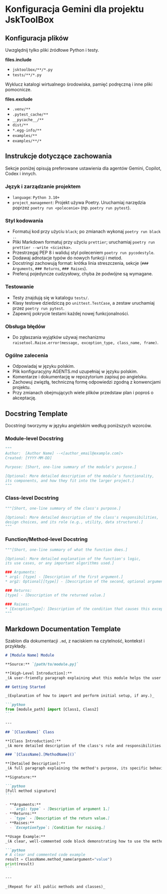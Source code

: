 # Konfiguracja Gemini dla projektu JskToolBox

## Konfiguracja plików

Uwzględnij tylko pliki źródłowe Python i testy.

**files.include**

- `jsktoolbox/**/*.py`
- `tests/**/*.py`

Wyklucz katalogi wirtualnego środowiska, pamięć podręczną i inne pliki pomocnicze.

**files.exclude**

- `.venv/**`
- `.pytest_cache/**`
- `__pycache__/**`
- `dist/**`
- `*.egg-info/**`
- `examples/**`
- `examples/**/*`

## Instrukcje dotyczące zachowania

Sekcje poniżej opisują preferowane ustawienia dla agentów Gemini, Copilot, Codex i innych.

### Język i zarządzanie projektem

- `language`: `Python 3.10+`
- `project_management`: Projekt używa Poetry. Uruchamiaj narzędzia poprzez `poetry run <polecenie>` (np. `poetry run pytest`).

### Styl kodowania

- Formatuj kod przy użyciu `black`; po zmianach wykonaj `poetry run black .`.
- Pliki Markdown formatuj przy użyciu `prettier`; uruchamiaj `poetry run prettier --write <ścieżka>`.
- Przestrzegaj PEP 8 i waliduj styl poleceniem `poetry run pycodestyle`.
- Dodawaj adnotacje typów do nowych funkcji i metod.
- Docstringi zachowują format: krótka linia streszczenia, sekcje (`### Arguments`, `### Returns`, `### Raises`).
- Preferuj pojedyncze cudzysłowy, chyba że podwójne są wymagane.

### Testowanie

- Testy znajdują się w katalogu `tests/`.
- Klasy testowe dziedziczą po `unittest.TestCase`, a zestaw uruchamiaj przez `poetry run pytest`.
- Zapewnij pokrycie testami każdej nowej funkcjonalności.

### Obsługa błędów

- Do zgłaszania wyjątków używaj mechanizmu `raisetool.Raise.error(message, exception_type, class_name, frame)`.

### Ogólne zalecenia

- Odpowiadaj w języku polskim.
- Plik konfiguracyjny AGENTS.md uzupełniaj w języku polskim.
- Komentarze i dokumentację w repozytorium zapisuj po angielsku.
- Zachowuj zwięzłą, techniczną formę odpowiedzi zgodną z konwencjami projektu.
- Przy zmianach obejmujących wiele plików przedstaw plan i poproś o akceptację.

## Docstring Template

Docstringi tworzymy w języku angielskim według poniższych wzorców.

### Module-level Docstring

```python
"""
Author:  [Author Name] --<[author_email@example.com]>
Created: [YYYY-MM-DD]

Purpose: [Short, one-line summary of the module's purpose.]

[Optional: More detailed description of the module's functionality,
its components, and how they fit into the larger project.]
"""
```

### Class-level Docstring

```python
"""[Short, one-line summary of the class's purpose.]

[Optional: More detailed description of the class's responsibilities,
design choices, and its role (e.g., utility, data structure).]
"""
```

### Function/Method-level Docstring

```python
"""[Short, one-line summary of what the function does.]

[Optional: More detailed explanation of the function's logic,
its use cases, or any important algorithms used.]

### Arguments:
* arg1: [type] - [Description of the first argument.]
* arg2: Optional[[type]] - [Description of the second, optional argument. Defaults to [DefaultValue].]

### Returns:
[type] - [Description of the returned value.]

### Raises:
* [ExceptionType]: [Description of the condition that causes this exception to be raised.]
"""
```

## Markdown Documentation Template

Szablon dla dokumentacji `.md`, z naciskiem na czytelność, kontekst i przykłady.

````markdown
# [Module Name] Module

**Source:** `[path/to/module.py]`

**[High-Level Introduction]:**
_(A user-friendly paragraph explaining what this module helps the user accomplish. Focus on the "why" and the benefits, not just the technical function.)_

## Getting Started

_(Explanation of how to import and perform initial setup, if any.)_

```python
from [module_path] import [Class1, Class2]
```

---

## `[ClassName]` Class

**[Class Introduction]:**
_(A more detailed description of the class's role and responsibilities. Explain how its methods work together to provide a cohesive functionality.)_

### `[ClassName].[MethodName]()`

**[Detailed Description]:**
_(A full paragraph explaining the method's purpose, its specific behavior, and common use cases. This should be more descriptive than the docstring summary, focusing on practical application and scenarios.)_

**Signature:**

```python
[Full method signature]
```

- **Arguments:**
  - `arg1: type` - [Description of argument 1.]
- **Returns:**
  - `type` - [Description of the return value.]
- **Raises:**
  - `ExceptionType`: [Condition for raising.]

**Usage Example:**
_(A clear, well-commented code block demonstrating how to use the method effectively in a realistic scenario.)_

```python
# A clear and commented code example
result = ClassName.method_name(argument="value")
print(result)
```

---

_(Repeat for all public methods and classes)_
````
